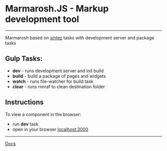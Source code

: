 # Marmarosh.JS - Markup development tool
---

Marmarosh based on [sintez](https://github.com/frankland/sintez) tasks with development server and package tasks

## Gulp Tasks:

* **dev** - runs development server and init build
* **build** - build a package of pages and widgets
* **watch** - runs file-watcher for build task
* **clear** - runs rimraf to clean destination folder

## Instructions

To view a component in the browser:

* run **dev** task
* open in your browser [localhost:3000](http://localhost:3000)

---
[Docs](wiki)
